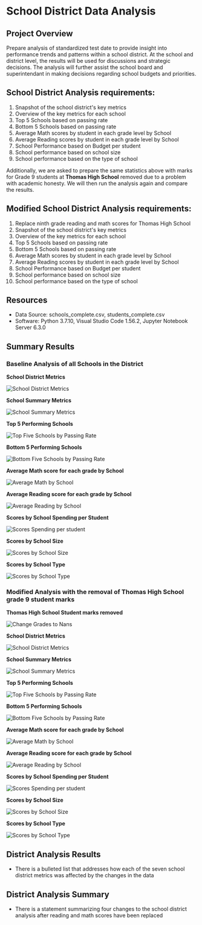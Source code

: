 # School District Data Analysis

## Project Overview
Prepare analysis of standardized test date to provide insight into performance trends and patterns within a school district. At the school and district level, the results will be used for discussions and strategic decisions. The analysis will further assist the school board and superintendant in making decisions regarding school budgets and priorities.

## School District Analysis requirements:
1. Snapshot of the school district's key metrics
2. Overview of the key metrics for each school
3. Top 5 Schools based on passing rate
4. Bottom 5 Schools based on passing rate
5. Average Math scores by student in each grade level by School
6. Average Reading scores by student in each grade level by School
7. School Performance based on Budget per student
8. School performance based on school size
9. School performance based on the type of school

Additionally, we are asked to prepare the same statistics above with marks for Grade 9 students at **Thomas High School** removed due to a problem with academic honesty. We will then run the analysis again and compare the results.

## Modified School District Analysis requirements:
1. Replace ninth grade reading and math scores for Thomas High School
2. Snapshot of the school district's key metrics
3. Overview of the key metrics for each school
4. Top 5 Schools based on passing rate
5. Bottom 5 Schools based on passing rate
6. Average Math scores by student in each grade level by School
7. Average Reading scores by student in each grade level by School
8. School Performance based on Budget per student
9. School performance based on school size
10. School performance based on the type of school

## Resources
- Data Source: schools_complete.csv, students_complete.csv
- Software: Python 3.7.10, Visual Studio Code 1.56.2, Jupyter Notebook Server 6.3.0

## Summary Results

### Baseline Analysis of all Schools in the District

**School District Metrics**

![School District Metrics](Resources/Images/sda_DistrictSummary.png)

**School Summary Metrics**

![School Summary Metrics](Resources/Images/sda_SchoolSummary.png)

**Top 5 Performing Schools**

![Top Five Schools by Passing Rate](Resources/Images/sda_top5.png)

**Bottom 5 Performing Schools**

![Bottom Five Schools by Passing Rate](Resources/Images/sda_bottom5.png)

**Average Math score for each grade by School**

![Average Math by School](Resources/Images/sda_AvgMath.png)

**Average Reading score for each grade by School**

![Average Reading by School](Resources/Images/sda_AvgReading.png)

**Scores by School Spending per Student**

![Scores Spending per student](Resources/Images/sda_ScoresSpending.png)

**Scores by School Size**

![Scores by School Size](Resources/Images/sda_ScoresbySize.png)

**Scores by School Type**

![Scores by School Type](Resources/Images/sda_ScoresbyType.png)

### Modified Analysis with the removal of Thomas High School grade 9 student marks

**Thomas High School Student marks removed**

![Change Grades to Nans](Resources/Images/msda_StudentNans.png)

**School District Metrics**

![School District Metrics](Resources/Images/msda_DistrictSummary.png)

**School Summary Metrics**

![School Summary Metrics](Resources/Images/msda_SchoolSummary.png)

**Top 5 Performing Schools**

![Top Five Schools by Passing Rate](Resources/Images/msda_top5.png)

**Bottom 5 Performing Schools**

![Bottom Five Schools by Passing Rate](Resources/Images/msda_bottom5.png)

**Average Math score for each grade by School**

![Average Math by School](Resources/Images/msda_AvgMath.png)

**Average Reading score for each grade by School**

![Average Reading by School](Resources/Images/msda_AvgReading.png)

**Scores by School Spending per Student**

![Scores Spending per student](Resources/Images/msda_ScoresSpending.png)

**Scores by School Size**

![Scores by School Size](Resources/Images/msda_ScoresbySize.png)

**Scores by School Type**

![Scores by School Type](Resources/Images/msda_ScoresbyType.png)


## District Analysis Results

- There is a bulleted list that addresses how each of the seven school district metrics was affected by the changes in the data

## District Analysis Summary

- There is a statement summarizing four changes to the school district analysis after reading and math scores have been replaced
